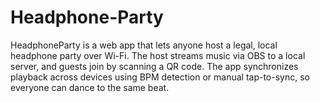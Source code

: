 # Headphone-Party
HeadphoneParty is a web app that lets anyone host a legal, local headphone party over Wi-Fi. The host streams music via OBS to a local server, and guests join by scanning a QR code. The app synchronizes playback across devices using BPM detection or manual tap-to-sync, so everyone can dance to the same beat.
